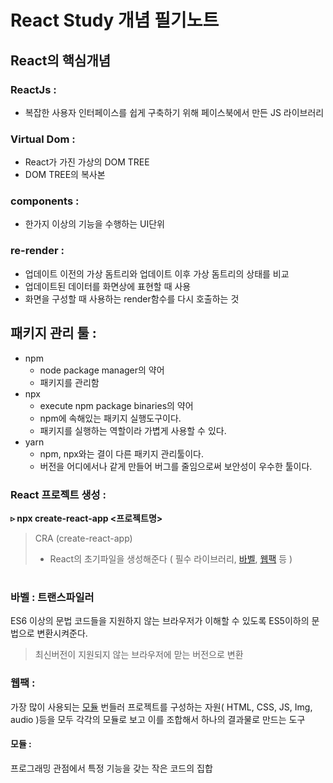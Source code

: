 # React Study 개념 필기노트

## React의 핵심개념

### ReactJs :

- 복잡한 사용자 인터페이스를 쉽게 구축하기 위해 페이스북에서 만든 JS 라이브러리

### Virtual Dom :

- React가 가진 가상의 DOM TREE
- DOM TREE의 복사본

### components :

- 한가지 이상의 기능을 수행하는 UI단위

### re-render :

- 업데이트 이전의 가상 돔트리와 업데이트 이후 가상 돔트리의 상태를 비교
- 업데이트된 데이터를 화면상에 표현할 때 사용
- 화면을 구성할 때 사용하는 render함수를 다시 호출하는 것

## 패키지 관리 툴 :

- npm
  - node package manager의 약어
  - 패키지를 관리함
- npx
  - execute npm package binaries의 약어
  - npm에 속해있는 패키지 실행도구이다.
  - 패키지를 실행하는 역할이라 가볍게 사용할 수 있다.
- yarn
  - npm, npx와는 결이 다른 패키지 관리툴이다.
  - 버전을 어디에서나 같게 만들어 버그를 줄임으로써 보안성이 우수한 툴이다.

### React 프로젝트 생성 :

**▹ npx create-react-app <프로젝트명>**

> CRA (create-react-app)
>
> - React의 초기파일을 생성해준다 ( 필수 라이브러리, [바벨](#바벨), [웹팩](#) 등 )

#

### 바벨 : 트랜스파일러

ES6 이상의 문법 코드들을 지원하지 않는 브라우저가 이해할 수 있도록 ES5이하의 문법으로 변환시켜준다.

> 최신버전이 지원되지 않는 브라우저에 맏는 버전으로 변환

### 웹팩 :

가장 많이 사용되는 [모듈](#모듈) 번들러
프로젝트를 구성하는 자원( HTML, CSS, JS, Img, audio )등을 모두 각각의 모듈로 보고 이를 조합해서 하나의 결과물로 만드는 도구

#### 모듈 :

프로그래밍 관점에서 특정 기능을 갖는 작은 코드의 집합

